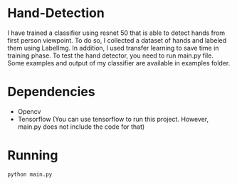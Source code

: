 # Hand-Detection
I have trained a classifier using resnet 50 that is able to detect hands from first person viewpoint. To do so, I collected a dataset of hands and labeled them using LabelImg. In addition, I used transfer learning to save time in training phase. To test the hand detector, you need to run main.py file. Some examples and output of my classifier are available in examples folder.

# Dependencies
* Opencv
* Tensorflow (You can use tensorflow to run this project. However, main.py does not include the code for that)

# Running
```
python main.py
```
